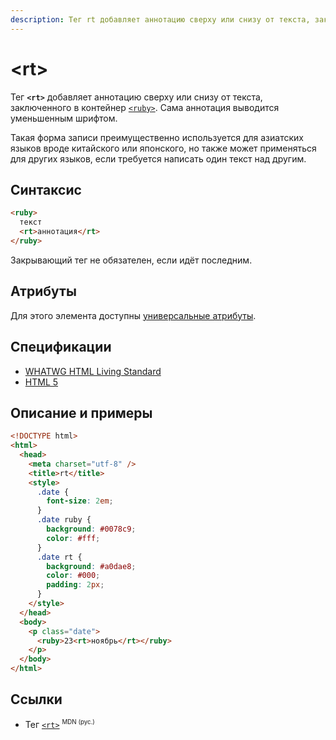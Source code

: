 ```yaml
---
description: Тег rt добавляет аннотацию сверху или снизу от текста, заключенного в контейнер ruby. Сама аннотация выводится уменьшенным шрифтом
---
```


# &lt;rt&gt;

Тег **`<rt>`** добавляет аннотацию сверху или снизу от текста, заключенного в контейнер [`<ruby>`](ruby.md). Сама аннотация выводится уменьшенным шрифтом.

Такая форма записи преимущественно используется для азиатских языков вроде китайского или японского, но также может применяться для других языков, если требуется написать один текст над другим.

## Синтаксис

```html
<ruby>
  текст
  <rt>аннотация</rt>
</ruby>
```

Закрывающий тег не обязателен, если идёт последним.

## Атрибуты

Для этого элемента доступны [универсальные атрибуты](uni-attr.md).

## Спецификации

- [WHATWG HTML Living Standard](https://html.spec.whatwg.org/multipage/semantics.html#the-rt-element)
- [HTML 5](http://www.w3.org/TR/html5/text-level-semantics.html#the-rt-element)

## Описание и примеры

```html
<!DOCTYPE html>
<html>
  <head>
    <meta charset="utf-8" />
    <title>rt</title>
    <style>
      .date {
        font-size: 2em;
      }
      .date ruby {
        background: #0078c9;
        color: #fff;
      }
      .date rt {
        background: #a0dae8;
        color: #000;
        padding: 2px;
      }
    </style>
  </head>
  <body>
    <p class="date">
      <ruby>23<rt>ноябрь</rt></ruby>
    </p>
  </body>
</html>
```

## Ссылки

- Тег [`<rt>`](https://developer.mozilla.org/ru/docs/Web/HTML/Element/rt) <sup><small>MDN (рус.)</small></sup>

